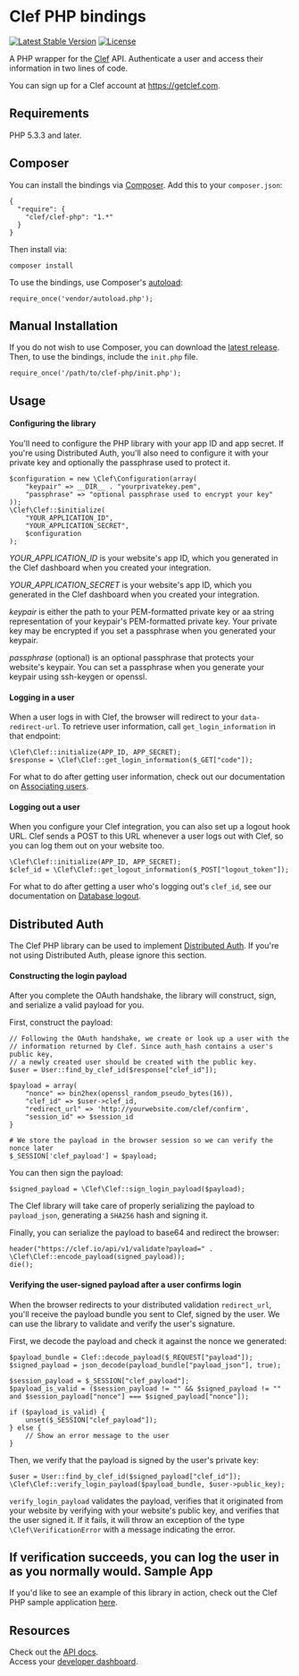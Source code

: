 # Clef PHP bindings

[![Latest Stable Version](https://poser.pugx.org/clef/clef-php/v/stable.svg)](https://packagist.org/packages/clef/clef-php)
[![License](https://poser.pugx.org/clef/clef-php/license.svg)](https://packagist.org/packages/clef/clef-php)

A PHP wrapper for the [Clef](https://getclef.com/) API. Authenticate a user and access their information in two lines of code. 

You can sign up for a Clef account at https://getclef.com.

## Requirements

PHP 5.3.3 and later.

## Composer

You can install the bindings via [Composer](http://getcomposer.org/). Add this to your `composer.json`:

    {
      "require": {
        "clef/clef-php": "1.*"
      }
    }

Then install via:

    composer install

To use the bindings, use Composer's [autoload](https://getcomposer.org/doc/00-intro.md#autoloading):

    require_once('vendor/autoload.php');

## Manual Installation

If you do not wish to use Composer, you can download the [latest release](https://github.com/clef/clef-php/releases). Then, to use the bindings, include the `init.php` file.

    require_once('/path/to/clef-php/init.php');


Usage
-----

#### Configuring the library

You'll need to configure the PHP library with your app ID and app secret. If you're using Distributed Auth, you'll also need to configure it with your private key and optionally the passphrase used to protect it. 

    $configuration = new \Clef\Configuration(array(
        "keypair" => __DIR__ . "yourprivatekey.pem",
        "passphrase" => "optional passphrase used to encrypt your key"
    ));
    \Clef\Clef::$initialize(
        "YOUR_APPLICATION_ID", 
        "YOUR_APPLICATION_SECRET", 
        $configuration
    );

*YOUR_APPLICATION_ID* is your website's app ID, which you generated in the Clef dashboard when you created your integration. 

*YOUR_APPLICATION_SECRET* is your website's app ID, which you generated in the Clef dashboard when you created your integration. 

*keypair* is either the path to your PEM-formatted private key or aa string representation of your keypair's PEM-formatted private key. Your private key may be encrypted if you set a passphrase when you generated your keypair. 

*passphrase* (optional) is an optional passphrase that protects your website's keypair. You can set a passphrase when you generate your keypair using ssh-keygen or openssl. 

#### Logging in a user

When a user logs in with Clef, the browser will redirect to your `data-redirect-url`. To retrieve user information, call `get_login_information` in that endpoint: 

    \Clef\Clef::initialize(APP_ID, APP_SECRET);
    $response = \Clef\Clef::get_login_information($_GET["code"]);

For what to do after getting user information, check out our documentation on
[Associating users](http://docs.getclef.com/v1.0/docs/persisting-users).

#### Logging out a user

When you configure your Clef integration, you can also set up a logout hook URL. Clef sends a POST to this URL whenever a user logs out with Clef, so you can log them out on your website too.

    \Clef\Clef::initialize(APP_ID, APP_SECRET);
    $clef_id = \Clef\Clef::get_logout_information($_POST["logout_token"]);

For what to do after getting a user who's logging out's `clef_id`, see our
documentation on [Database
logout](http://docs.getclef.com/v1.0/docs/database-logout).

## Distributed Auth

The Clef PHP library can be used to implement [Distributed Auth](https://getclef.com/distributed). If you're not using Distributed Auth, please ignore this section.

#### Constructing the login payload

After you complete the OAuth handshake, the library will construct, sign, and serialize a valid payload for you.

First, construct the payload: 

    // Following the OAuth handshake, we create or look up a user with the
    // information returned by Clef. Since auth_hash contains a user's public key,
    // a newly created user should be created with the public key.
    $user = User::find_by_clef_id($response["clef_id"]);

    $payload = array(
        "nonce" => bin2hex(openssl_random_pseudo_bytes(16)),
        "clef_id" => $user->clef_id,
        "redirect_url" => 'http://yourwebsite.com/clef/confirm',
        "session_id" => $session_id
    }

    # We store the payload in the browser session so we can verify the nonce later
    $_SESSION['clef_payload'] = $payload;

You can then sign the payload: 

    $signed_payload = \Clef\Clef::sign_login_payload($payload);

The Clef library will take care of properly serializing the payload to `payload_json`, generating a `SHA256` hash and signing it. 

Finally, you can serialize the payload to base64 and redirect the browser: 

    header("https://clef.io/api/v1/validate?payload=" . \Clef\Clef::encode_payload(signed_payload));
    die();

#### Verifying the user-signed payload after a user confirms login

When the browser redirects to your distributed validation `redirect_url`, you'll receive the payload bundle you sent to Clef, signed by the user. We can use the library to validate and verify the user's signature.

First, we decode the payload and check it against the nonce we generated: 

    $payload_bundle = Clef::decode_payload($_REQUEST["payload"]);
    $signed_payload = json_decode(payload_bundle["payload_json"], true);

    $session_payload = $_SESSION["clef_payload"];
    $payload_is_valid = ($session_payload != "" && $signed_payload != "" and $session_payload["nonce"] === $signed_payload["nonce"]);

    if ($payload_is_valid) {
        unset($_SESSION["clef_payload"]);
    } else {
        // Show an error message to the user
    }

Then, we verify that the payload is signed by the user's private key: 

    $user = User::find_by_clef_id($signed_payload["clef_id"]);
    \Clef\Clef::verify_login_payload($payload_bundle, $user->public_key);

`verify_login_payload` validates the payload, verifies that it originated from your website by verifying with your website's public key, and verifies that the user signed it. If it fails, it will throw an exception of the type `\Clef\VerificationError` with a message indicating the error. 

If verification succeeds, you can log the user in as you normally would. 
Sample App
----------

If you'd like to see an example of this library in action, check out the Clef PHP sample application [here](https://github.com/clef/sample-php).
 
Resources
--------
Check out the [API docs](http://docs.getclef.com/v1.0/docs/).     
Access your [developer dashboard](https://getclef.com/user/login).
